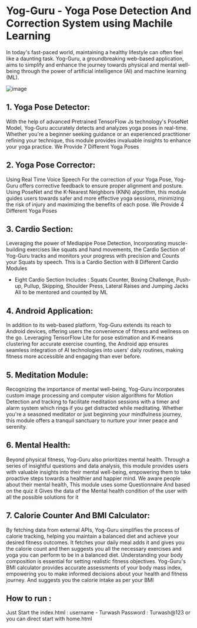 # Yog-Guru - Yoga Pose Detection And Correction System using Machile Learning

In today's fast-paced world, maintaining a healthy lifestyle can often feel like a
daunting task. Yog-Guru, a groundbreaking web-based application, aims to simplify
and enhance the journey towards physical and mental well-being through the power
of artificial intelligence (AI) and machine learning (ML).



![image](https://github.com/Turwash/Yog-Guru/assets/121122397/cf7b552a-00bc-4e52-be02-588fe5769319)

## 1. Yoga Pose Detector:
With the help of advanced Pretrained TensorFlow Js technology's PoseNet Model, Yog-Guru accurately
detects and analyzes yoga poses in real-time. Whether you're a beginner seeking
guidance or an experienced practitioner refining your technique, this module
provides invaluable insights to enhance your yoga practice. We Provide 7 Different
Yoga Poses

## 2. Yoga Pose Corrector:
Using Real Time Voice Speech For the correction of your Yoga Pose, Yog-Guru offers
corrective feedback to ensure proper alignment and posture. Using PoseNet and the
K-Nearest Neighbors (KNN) algorithm, this module guides users towards safer and
more effective yoga sessions, minimizing the risk of injury and maximizing the
benefits of each pose.
We Provide 4 Different Yoga Poses

## 3. Cardio Section:
Leveraging the power of Mediapipe Pose Detection, Incorporating muscle-building
exercises like squats and hand movements, the Cardio Section of Yog-Guru tracks and
monitors your progress with precision and Counts your Squats by speech.
This is a Cardio Section with 8 Different Cardio Modules
- Eight Cardio Section Includes : Squats Counter, Boxing Challenge, Push-up, Pullup, Skipping, Shoulder Press, Lateral Raises and Jumping Jacks
All to be mentored and counted by ML

## 4. Android Application:
In addition to its web-based platform, Yog-Guru extends its reach to Android devices,
offering users the convenience of fitness and wellness on the go. Leveraging
TensorFlow Lite for pose estimation and K-means clustering for accurate exercise
counting, the Android app ensures seamless integration of AI technologies into
users' daily routines, making fitness more accessible and engaging than ever before.

## 5. Meditation Module:
Recognizing the importance of mental well-being, Yog-Guru incorporates custom
image processing and computer vision algorithms for Motion Detection and
tracking to facilitate meditation sessions with a timer and alarm system which rings if
you get distracted while meditating. Whether you're a seasoned meditator or just
beginning your mindfulness journey, this module offers a tranquil sanctuary to
nurture your inner peace and serenity.

## 6. Mental Health:
Beyond physical fitness, Yog-Guru also prioritizes mental health. Through a series of
insightful questions and data analysis, this module provides users with valuable
insights into their mental well-being, empowering them to take proactive steps
towards a healthier and happier mind.
We aware people about their mental health, This module uses some Questionnaire
And based on the quiz it Gives the data of the Mental health condition of the user
with all the possible solutions for it

## 7. Calorie Counter And BMI Calculator:
By fetching data from external APIs, Yog-Guru simplifies the process of calorie tracking,
helping you maintain a balanced diet and achieve your desired fitness outcomes. It
fetches your daily meal adds it and gives you the calorie count and then suggests you
all the necessary exercises and yoga you can perform to be in a balanced diet.
Understanding your body composition is essential for setting realistic fitness
objectives. Yog-Guru's BMI calculator provides accurate assessments of your body
mass index, empowering you to make informed decisions about your health and
fitness journey. And suggests you the calorie intake as per your BMI


## How to run : 
Just Start the index.html : 
username - Turwash
Password : Turwash@123
or you can direct start with home.html

